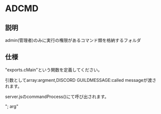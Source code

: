 # ADCMD
## 説明
admin(管理者)のみに実行の権限があるコマンド類を格納するフォルダ
## 仕様
"exports.cMain"という関数を定義してください。

引数としてarray:argment,DISCORD GUILDMESSAGE:called messageが渡されます。

server.jsのcommandProcess()にて呼び出されます。

";<path> arg"
